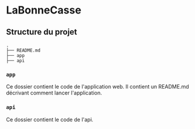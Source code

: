 # LaBonneCasse

## Structure du projet

```
.
├── README.md
├── app
├── api
```

### `app`

Ce dossier contient le code de l'application web.
Il contient un README.md décrivant comment lancer l'application.

### `api`

Ce dossier contient le code de l'api.
